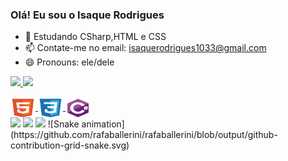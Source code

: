 ### Olá! Eu sou o Isaque Rodrigues


- 🌱 Estudando CSharp,HTML e CSS
- 📫 Contate-me no email: isaquerodrigues1033@gmail.com
- 😄 Pronouns: ele/dele
 <div>
  <a href="https://github.com/IsaqueRodrigues-tech">
  <img height="180em" src="https://github-readme-stats.vercel.app/api?username=IsaqueRodrigues-tech&show_icons=true&theme=dark&include_all_commits=true&count_private=true"/>
  <img height="180em" src="https://github-readme-stats.vercel.app/api/top-langs/?username=IsaqueRodrigues-tech&layout=compact&langs_count=7&theme=dark"/>
</div>

  <div style="display: inline_block"><br>
  <img align="center" alt="Isaque-HTML" height="30" width="40" src="https://raw.githubusercontent.com/devicons/devicon/master/icons/html5/html5-original.svg">
  <img align="center" alt="Isaque-CSS" height="30" width="40" src="https://raw.githubusercontent.com/devicons/devicon/master/icons/css3/css3-original.svg">
  <img align="center" alt="Isaque-Csharp" height="30" width="40" src="https://raw.githubusercontent.com/devicons/devicon/master/icons/csharp/csharp-original.svg">
 
</div>

<div>
  <a href="https://www.linkedin.com/in/isaque-rodrigues-a81170b2" target="_blank"><img src="https://img.shields.io/badge/-LinkedIn-%230077B5?style=for-the-badge&logo=linkedin&logoColor=white" target="_blank"></a>
  <a href = "mailto:isaquerodrigues1033@gmail.com"><img src="https://img.shields.io/badge/-Gmail-%23333?style=for-the-badge&logo=gmail&logoColor=white" target="_blank"></a>
  <a href="https://twitter.com/I_Rodrigues_S"><img src="https://img.shields.io/badge/Twitter-1DA1F2?style=for-the-badge&logo=twitter&logoColor=white"></a>
![Snake animation](https://github.com/rafaballerini/rafaballerini/blob/output/github-contribution-grid-snake.svg)

</div>
